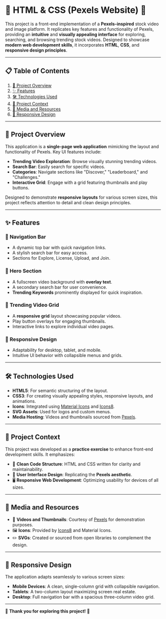# 🌟 HTML & CSS (Pexels Website) 🌟

This project is a front-end implementation of a **Pexels-inspired** stock video and image platform. It replicates key features and functionality of Pexels, providing an **intuitive** and **visually appealing interface** for exploring, searching, and browsing trending stock videos. Designed to showcase **modern web development skills**, it incorporates **HTML**, **CSS**, and **responsive design principles**.

---

## 📋 Table of Contents
1. [📖 Project Overview](-#project-overview)
2. [✨ Features](-#features)
3. [🛠️ Technologies Used](-#️technologies-used)
4. [📌 Project Context](-#project-context)
5. [📂 Media and Resources](-#media-and-resources)
6. [📱 Responsive Design](-#responsive-design)

---

## 📖 Project Overview

This application is a **single-page web application** mimicking the layout and functionality of Pexels. Key UI features include:

- **Trending Video Exploration**: Browse visually stunning trending videos.
- **Search Bar**: Easily search for specific videos.
- **Categories**: Navigate sections like "Discover," "Leaderboard," and "Challenges."
- **Interactive Grid**: Engage with a grid featuring thumbnails and play buttons.

Designed to demonstrate **responsive layouts** for various screen sizes, this project reflects attention to detail and clean design principles.

---

## ✨ Features

### 🔹 **Navigation Bar**
- A dynamic top bar with quick navigation links.
- A stylish search bar for easy access.
- Sections for Explore, License, Upload, and Join.

### 🔹 **Hero Section**
- A fullscreen video background with **overlay text**.
- A secondary search bar for user convenience.
- **Trending Keywords** prominently displayed for quick inspiration.

### 🔹 **Trending Video Grid**
- A **responsive grid** layout showcasing popular videos.
- Play button overlays for engaging thumbnails.
- Interactive links to explore individual video pages.

### 🔹 **Responsive Design**
- Adaptability for desktop, tablet, and mobile.
- Intuitive UI behavior with collapsible menus and grids.

---

## 🛠️ Technologies Used

- **HTML5**: For semantic structuring of the layout.
- **CSS3**: For creating visually appealing styles, responsive layouts, and animations.
- **Icons**: Integrated using [Material Icons](https://fonts.google.com/icons) and [Icons8](https://icons8.com).
- **SVG Assets**: Used for logos and custom menus.
- **Media Hosting**: Videos and thumbnails sourced from [Pexels](https://pexels.com).

---

## 📌 Project Context

This project was developed as a **practice exercise** to enhance front-end development skills. It emphasizes:

- 📂 **Clean Code Structure**: HTML and CSS written for clarity and maintainability.
- 🎨 **User Interface Design**: Replicating the **Pexels aesthetic**.
- 🖥️ **Responsive Web Development**: Optimizing usability for devices of all sizes.

---

## 📂 Media and Resources

- 🎥 **Videos and Thumbnails**: Courtesy of [Pexels](https://www.pexels.com) for demonstration purposes.
- 🖼️ **Icons**: Provided by [Icons8](https://icons8.com) and Material Icons.
- ✏️ **SVGs**: Created or sourced from open libraries to complement the design.

---

## 📱 Responsive Design

The application adapts seamlessly to various screen sizes:

- **Mobile Devices**: A clean, single-column grid with collapsible navigation.
- **Tablets**: A two-column layout maximizing screen real estate.
- **Desktop**: Full navigation bar with a spacious three-column video grid.

---

🚀 **Thank you for exploring this project!** 🚀  
